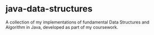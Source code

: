 # java-data-structures
A collection of my implementations of fundamental Data Structures and Algorithm in Java, developed as part of my coursework.
